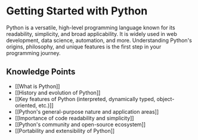 # Getting Started with Python

Python is a versatile, high-level programming language known for its readability, simplicity, and broad applicability. It is widely used in web development, data science, automation, and more. Understanding Python's origins, philosophy, and unique features is the first step in your programming journey.

## Knowledge Points

- [[What is Python]]
- [[History and evolution of Python]]
- [[Key features of Python (interpreted, dynamically typed, object-oriented, etc.)]]
- [[Python's general-purpose nature and application areas]]
- [[Importance of code readability and simplicity]]
- [[Python's community and open-source ecosystem]]
- [[Portability and extensibility of Python]]
